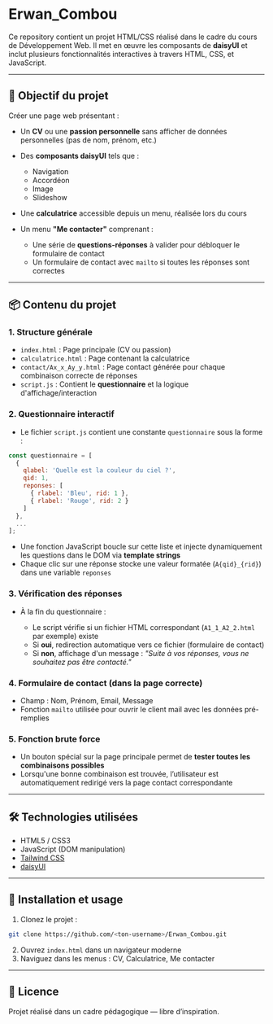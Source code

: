 # Erwan\_Combou

Ce repository contient un projet HTML/CSS réalisé dans le cadre du cours de Développement Web. Il met en œuvre les composants de **daisyUI** et inclut plusieurs fonctionnalités interactives à travers HTML, CSS, et JavaScript.

---

## 🎯 Objectif du projet

Créer une page web présentant :

* Un **CV** ou une **passion personnelle** sans afficher de données personnelles (pas de nom, prénom, etc.)
* Des **composants daisyUI** tels que :

  * Navigation
  * Accordéon
  * Image
  * Slideshow
* Une **calculatrice** accessible depuis un menu, réalisée lors du cours
* Un menu **"Me contacter"** comprenant :

  * Une série de **questions-réponses** à valider pour débloquer le formulaire de contact
  * Un formulaire de contact avec `mailto` si toutes les réponses sont correctes

---

## 📦 Contenu du projet

### 1. Structure générale

* `index.html` : Page principale (CV ou passion)
* `calculatrice.html` : Page contenant la calculatrice
* `contact/Ax_x_Ay_y.html` : Page contact générée pour chaque combinaison correcte de réponses
* `script.js` : Contient le **questionnaire** et la logique d'affichage/interaction

### 2. Questionnaire interactif

* Le fichier `script.js` contient une constante `questionnaire` sous la forme :

```js
const questionnaire = [
  {
    qlabel: 'Quelle est la couleur du ciel ?',
    qid: 1,
    reponses: [
      { rlabel: 'Bleu', rid: 1 },
      { rlabel: 'Rouge', rid: 2 }
    ]
  },
  ...
];
```

* Une fonction JavaScript boucle sur cette liste et injecte dynamiquement les questions dans le DOM via **template strings**
* Chaque clic sur une réponse stocke une valeur formatée (`A{qid}_{rid}`) dans une variable `reponses`

### 3. Vérification des réponses

* À la fin du questionnaire :

  * Le script vérifie si un fichier HTML correspondant (`A1_1_A2_2.html` par exemple) existe
  * Si **oui**, redirection automatique vers ce fichier (formulaire de contact)
  * Si **non**, affichage d'un message : *"Suite à vos réponses, vous ne souhaitez pas être contacté."*

### 4. Formulaire de contact (dans la page correcte)

* Champ : Nom, Prénom, Email, Message
* Fonction `mailto` utilisée pour ouvrir le client mail avec les données pré-remplies

### 5. Fonction brute force

* Un bouton spécial sur la page principale permet de **tester toutes les combinaisons possibles**
* Lorsqu'une bonne combinaison est trouvée, l’utilisateur est automatiquement redirigé vers la page contact correspondante

---

## 🛠️ Technologies utilisées

* HTML5 / CSS3
* JavaScript (DOM manipulation)
* [Tailwind CSS](https://tailwindcss.com/)
* [daisyUI](https://daisyui.com/)

---

## 🔧 Installation et usage

1. Clonez le projet :

```bash
git clone https://github.com/<ton-username>/Erwan_Combou.git
```

2. Ouvrez `index.html` dans un navigateur moderne
3. Naviguez dans les menus : CV, Calculatrice, Me contacter

---

## 📄 Licence

Projet réalisé dans un cadre pédagogique — libre d’inspiration.
